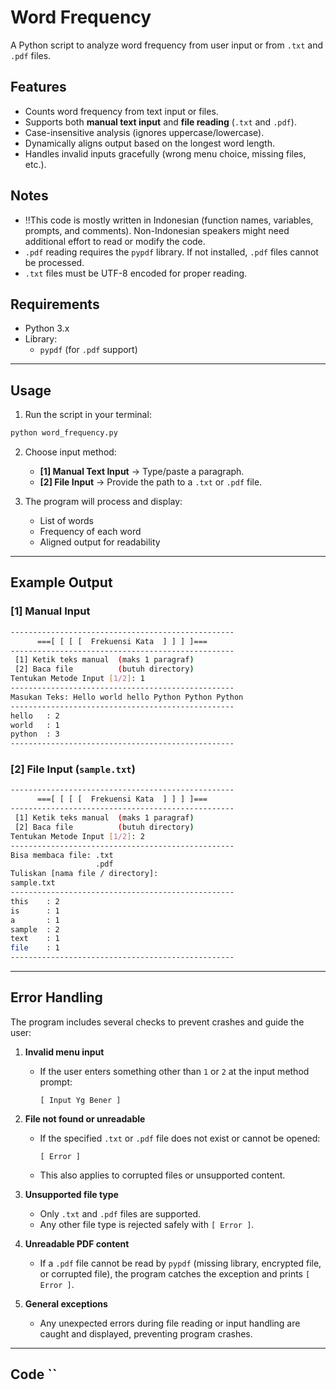 # Word Frequency

A Python script to analyze word frequency from user input or from `.txt` and `.pdf` files.

## Features

- Counts word frequency from text input or files.  
- Supports both **manual text input** and **file reading** (`.txt` and `.pdf`).  
- Case-insensitive analysis (ignores uppercase/lowercase).  
- Dynamically aligns output based on the longest word length.  
- Handles invalid inputs gracefully (wrong menu choice, missing files, etc.).

## Notes

- ‼️This code is mostly written in Indonesian (function names, variables, prompts, and comments). Non-Indonesian speakers might need additional effort to read or modify the code.  
- `.pdf` reading requires the `pypdf` library. If not installed, `.pdf` files cannot be processed.  
- `.txt` files must be UTF-8 encoded for proper reading.  

## Requirements

- Python 3.x  
- Library:  
  - `pypdf` (for `.pdf` support)  

---

## Usage

1. Run the script in your terminal:

```bash
python word_frequency.py
```

2. Choose input method:
   - **[1] Manual Text Input** → Type/paste a paragraph.
   - **[2] File Input** → Provide the path to a `.txt` or `.pdf` file.

3. The program will process and display:
   - List of words
   - Frequency of each word
   - Aligned output for readability

---

## Example Output

### [1] Manual Input

```bash
--------------------------------------------------
      ===[ [ [ [  Frekuensi Kata  ] ] ] ]===
--------------------------------------------------
 [1] Ketik teks manual  (maks 1 paragraf)
 [2] Baca file          (butuh directory)
Tentukan Metode Input [1/2]: 1
--------------------------------------------------
Masukan Teks: Hello world hello Python Python Python
--------------------------------------------------
hello   : 2
world   : 1
python  : 3
--------------------------------------------------
```

### [2] File Input (`sample.txt`)

```bash
--------------------------------------------------
      ===[ [ [ [  Frekuensi Kata  ] ] ] ]===
--------------------------------------------------
 [1] Ketik teks manual  (maks 1 paragraf)
 [2] Baca file          (butuh directory)
Tentukan Metode Input [1/2]: 2
--------------------------------------------------
Bisa membaca file: .txt
                   .pdf
Tuliskan [nama file / directory]:
sample.txt
--------------------------------------------------
this    : 2
is      : 1
a       : 1
sample  : 2
text    : 1
file    : 1
--------------------------------------------------
```

---

## Error Handling

The program includes several checks to prevent crashes and guide the user:

1. **Invalid menu input**  
   - If the user enters something other than `1` or `2` at the input method prompt:  
     ```
     [ Input Yg Bener ]
     ```

2. **File not found or unreadable**  
   - If the specified `.txt` or `.pdf` file does not exist or cannot be opened:  
     ```
     [ Error ]
     ```
   - This also applies to corrupted files or unsupported content.

3. **Unsupported file type**  
   - Only `.txt` and `.pdf` files are supported.  
   - Any other file type is rejected safely with `[ Error ]`.

4. **Unreadable PDF content**  
   - If a `.pdf` file cannot be read by `pypdf` (missing library, encrypted file, or corrupted file), the program catches the exception and prints `[ Error ]`.

5. **General exceptions**  
   - Any unexpected errors during file reading or input handling are caught and displayed, preventing program crashes.

---

## Code ``

```python

```
